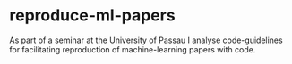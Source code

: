 # reproduce-ml-papers
As part of a seminar at the University of Passau I analyse code-guidelines for facilitating reproduction of machine-learning papers with code. 
